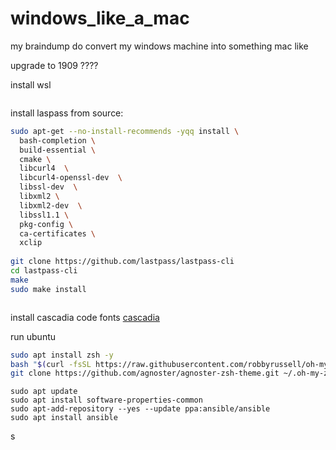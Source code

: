 # windows_like_a_mac
my braindump do convert my windows machine into something mac like

upgrade to 1909 ????

install wsl
```powershell

```


install laspass from source:
```bash
sudo apt-get --no-install-recommends -yqq install \
  bash-completion \
  build-essential \
  cmake \
  libcurl4  \
  libcurl4-openssl-dev  \
  libssl-dev  \
  libxml2 \
  libxml2-dev  \
  libssl1.1 \
  pkg-config \
  ca-certificates \
  xclip
  
git clone https://github.com/lastpass/lastpass-cli
cd lastpass-cli
make
sudo make install
```
```bash

```

install cascadia code fonts [cascadia](https://github.com/microsoft/cascadia-code/releases)

run ubuntu

```bash
sudo apt install zsh -y
bash "$(curl -fsSL https://raw.githubusercontent.com/robbyrussell/oh-my-zsh/master/tools/install.sh)"
git clone https://github.com/agnoster/agnoster-zsh-theme.git ~/.oh-my-zsh/custom/themes/agnoster
```

```
sudo apt update
sudo apt install software-properties-common
sudo apt-add-repository --yes --update ppa:ansible/ansible
sudo apt install ansible
```
s
